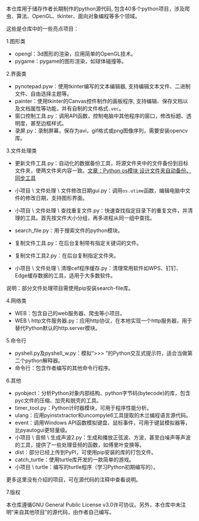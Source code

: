 本仓库用于储存作者长期制作的python源代码, 包含40多个python项目，涉及爬虫、算法、OpenGL、tkinter、面向对象编程等多个领域。 

这些是仓库中的一些亮点项目：

1.图形类
- opengl：3d图形的渲染，应用简单的OpenGL技术。
- pygame：pygame的图形渲染，如球体碰撞等。

2.界面类
- pynotepad.pyw：使用tkinter编写的文本编辑器, 支持编辑文本文件、二进制文件、自由选择主题等。
- painter：使用tkinter的Canvas控件制作的画板程序, 支持编辑、保存文档以及文档属性等功能，并有自制的文件格式`.vec`。
- 窗口控制工具.py：调用API函数，控制电脑中其他程序的窗口，修改标题、透明度，甚至边框样式。
- 录屏.py：录制屏幕，保存为avi，gif格式或png图像序列，需要安装opencv库。

3.文件处理类
- 更新文件工具.py：自动化的数据备份工具，将源文件夹中的文件备份到目标文件夹，使两文件夹内容一致。[文章：Python os模块 设计文件夹自动备份、同步工具](https://blog.csdn.net/qfcy_/article/details/125897258)
- 小项目 \ 文件处理 \ 文件修改日期gui.py：调用`os.utime`函数，编辑电脑中文件的修改日期，支持图形界面。
- 小项目 \ 文件处理 \ 查找重复文件.py：快速查找指定目录下的重复文件，并清理的工具。首先按文件大小分组，再多进程从同一组中查找。

- search_file.py：用于搜索文件的python模块。
- 复制文件工具.py：在后台复制带有指定关键词的文件。
- 复制文件工具2.py：在后台复制指定文件夹。
- 小项目 \ 文件处理 \ 清理cef程序缓存.py：清理常用软件如WPS、钉钉、Edge缓存数据的工具，适用于大多数软件。

说明：部分文件处理项目需使用pip安装search-file库。

4.网络类
- WEB：包含自己的web服务器、爬虫等小项目。
- WEB \ http文件服务器.py：应用http协议，在本地实现一个http服务器，用于替代Python默认的http.server模块。

5.命令行
- pyshell.py及pyshell_w.py：模拟“>>> ”的Python交互式提示符，适合当做第二个python解释器。
- 命令行：包含作者编写的其他命令行程序。

6.其他
- pyobject：分析Python对象内部结构、python字节码(bytecode)的库，包含pyc文件的压缩、加壳和脱壳的工具。
- timer_tool.py：Python计时器模块，可用于程序性能分析。
- ulang：应用pyinstxtractor和uncompyle6工具提取的木兰编程语言源代码。
- event：调用Windows API函数模拟键盘、鼠标事件，可用于键鼠模拟器等，比pyautogui更轻量级。
- 小项目 \ 音频 \ 生成声波2.py：生成和播放正弦波、方波，甚至白噪声等声波的工具，提供了一些处理音频的函数，如傅里叶变换等。
- dist：部分已经上传到PyPI，可使用pip安装的库的打包文件。
- catch_turtle：使用turtle库开发的一款简单的游戏。
- 小项目 \ turtle：编写的turtle程序（学习Python初期编写的）。

更多这里没有介绍的项目，可在源代码的注释中查看说明。

7.版权

本仓库遵循GNU General Public License v3.0许可协议。另外，本仓库中未注明“来自其他项目”的源代码，由作者自己编写。
